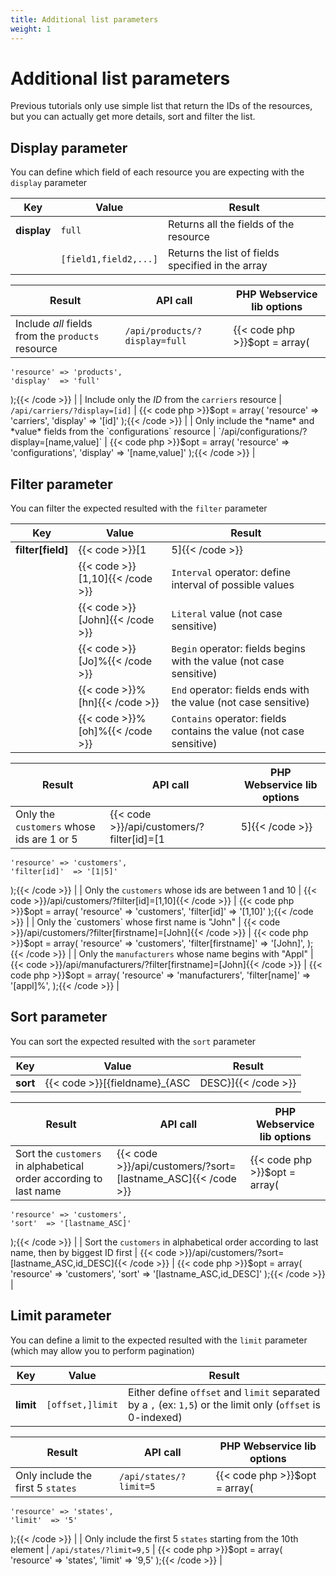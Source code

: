 ```yaml
---
title: Additional list parameters
weight: 1
---
```


# Additional list parameters

Previous tutorials only use simple list that return the IDs of the resources, but you can actually get more details, sort and filter the list.

## Display parameter

You can define which field of each resource you are expecting with the `display` parameter

| Key         | Value               | Result                                              |
|-------------|---------------------|-----------------------------------------------------|
| **display** | `full`                | Returns all the fields of the resource            |
|             | `[field1,field2,...]` | Returns the list of fields specified in the array |

| Result | API call | PHP Webservice lib options |
|--------|----------|----------------------------|
| Include *all* fields from the `products` resource | `/api/products/?display=full` | {{< code php >}}$opt = array(
    'resource' => 'products',
    'display'  => 'full'
);{{< /code >}} |
| Include only the *ID* from the `carriers` resource | `/api/carriers/?display=[id]` | {{< code php >}}$opt = array(
    'resource' => 'carriers',
    'display'  => '[id]'
);{{< /code >}} |
| Only include the *name* and *value* fields from the `configurations` resource | `/api/configurations/?display=[name,value]` | {{< code php >}}$opt = array(
    'resource' => 'configurations',
    'display'  => '[name,value]'
);{{< /code >}} |

## Filter parameter

You can filter the expected resulted with the `filter` parameter

| Key               | Value                               | Result                                                              |
|-------------------|-------------------------------------|---------------------------------------------------------------------|
| **filter[field]** | {{< code >}}[1|5]{{< /code >}} | `OR` operator: list of possible values                              |
|                   | {{< code >}}[1,10]{{< /code >}}     | `Interval` operator: define interval of possible values             |
|                   | {{< code >}}[John]{{< /code >}}     | `Literal` value (not case sensitive)                                |
|                   | {{< code >}}[Jo]%{{< /code >}}      | `Begin` operator: fields begins with the value (not case sensitive) |
|                   | {{< code >}}%[hn]{{< /code >}}      | `End` operator: fields ends with the value (not case sensitive)     |
|                   | {{< code >}}%[oh]%{{< /code >}}     | `Contains` operator: fields contains the value (not case sensitive) |

| Result | API call | PHP Webservice lib options |
|--------|----------|----------------------------|
| Only the `customers` whose ids are 1 or 5 | {{< code >}}/api/customers/?filter[id]=[1|5]{{< /code >}} | {{< code php >}}$opt = array(
    'resource' => 'customers',
    'filter[id]'  => '[1|5]'
);{{< /code >}} |
| Only the `customers` whose ids are between 1 and 10 | {{< code >}}/api/customers/?filter[id]=[1,10]{{< /code >}} | {{< code php >}}$opt = array(
    'resource' => 'customers',
    'filter[id]'  => '[1,10]'
);{{< /code >}} |
| Only the `customers` whose first name is "John" | {{< code >}}/api/customers/?filter[firstname]=[John]{{< /code >}} | {{< code php >}}$opt = array(
    'resource' => 'customers',
    'filter[firstname]' => '[John]',
);{{< /code >}} |
| Only the `manufacturers` whose name begins with "Appl" | {{< code >}}/api/manufacturers/?filter[firstname]=[John]{{< /code >}} | {{< code php >}}$opt = array(
    'resource' => 'manufacturers',
    'filter[name]' => '[appl]%',
);{{< /code >}} |

## Sort parameter

You can sort the expected resulted with the `sort` parameter

| Key      | Value | Result |
|----------|-------|--------|
| **sort** | {{< code >}}[{fieldname}_{ASC|DESC}]{{< /code >}} | The `sort` value is composed of a field name and the expected order separated by a `_` |

| Result | API call | PHP Webservice lib options |
|--------|----------|----------------------------|
| Sort the `customers` in alphabetical order according to last name | {{< code >}}/api/customers/?sort=[lastname_ASC]{{< /code >}} | {{< code php >}}$opt = array(
    'resource' => 'customers',
    'sort'  => '[lastname_ASC]'
);{{< /code >}} |
| Sort the `customers` in alphabetical order according to last name, then by biggest ID first | {{< code >}}/api/customers/?sort=[lastname_ASC,id_DESC]{{< /code >}} | {{< code php >}}$opt = array(
    'resource' => 'customers',
    'sort'  => '[lastname_ASC,id_DESC]'
);{{< /code >}} |

## Limit parameter

You can define a limit to the expected resulted with the `limit` parameter (which may allow you to perform pagination)

| Key          | Value           | Result                                                                                                               |
|--------------|-----------------|-----------------------------------------------------------------------------------------------------------|
| **limit** | `[offset,]limit` | Either define `offset` and `limit` separated by a `,` (ex: `1,5`) or the limit only (`offset` is 0-indexed) |

| Result | API call | PHP Webservice lib options |
|--------|----------|----------------------------|
| Only include the first 5 `states` | `/api/states/?limit=5` | {{< code php >}}$opt = array(
    'resource' => 'states',
    'limit'  => '5'
);{{< /code >}} |
| Only include the first 5 `states` starting from the 10th element | `/api/states/?limit=9,5` | {{< code php >}}$opt = array(
    'resource' => 'states',
    'limit'  => '9,5'
);{{< /code >}} |
